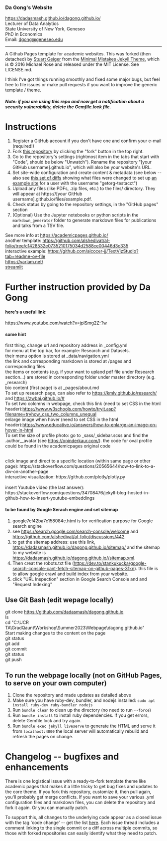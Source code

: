 ### Da Gong's Website
https://dadasmash.github.io/dagong.github.io/ <br>
Lecturer of Data Analytics <br>
State University of New York, Geneseo <br>
PhD in Economics <br>
Email: dgong@geneseo.edu

------------------------
A Github Pages template for academic websites. This was forked (then detached) by [Stuart Geiger](https://github.com/staeiou) from the [Minimal Mistakes Jekyll Theme](https://mmistakes.github.io/minimal-mistakes/), which is © 2016 Michael Rose and released under the MIT License. See LICENSE.md.

I think I've got things running smoothly and fixed some major bugs, but feel free to file issues or make pull requests if you want to improve the generic template / theme.

##### Note: if you are using this repo and now get a notification about a security vulnerability, delete the Gemfile.lock file. 

# Instructions

1. Register a GitHub account if you don't have one and confirm your e-mail (required!)
1. Fork [this repository](https://github.com/academicpages/academicpages.github.io) by clicking the "fork" button in the top right. 
1. Go to the repository's settings (rightmost item in the tabs that start with "Code", should be below "Unwatch"). Rename the repository "[your GitHub username].github.io", which will also be your website's URL.
1. Set site-wide configuration and create content & metadata (see below -- also see [this set of diffs](http://archive.is/3TPas) showing what files were changed to set up [an example site](https://getorg-testacct.github.io) for a user with the username "getorg-testacct")
1. Upload any files (like PDFs, .zip files, etc.) to the files/ directory. They will appear at https://[your GitHub username].github.io/files/example.pdf.  
1. Check status by going to the repository settings, in the "GitHub pages" section
1. (Optional) Use the Jupyter notebooks or python scripts in the `markdown_generator` folder to generate markdown files for publications and talks from a TSV file.

See more info at https://academicpages.github.io/ <br>
another template: https://github.com/alshedivat/al-folio/tree/c1428532e0735210175034d2588ce00446d3c335 <br>
interactive example: https://github.com/alcocer-jj/TextVizStudio?tab=readme-ov-file <br>
                     https://varlam.net/ <br>
                     [streamlit](https://streamlit.io/)

# Further instruction provided by Da Gong
#### here's a useful link: 
https://www.youtube.com/watch?v=jplSmg2Z-Tw

#### some hint 
first thing, change url and repository address in _config.yml <br>
for menu at the top bar, for example: Research and Datasets. <br>
their menu option is stored at _data/navigation.yml  <br>
the link and corresponding markdown is stored at /pages and corresponding files  <br>
the items or contents  (e.g. if your want to uplaod pdf file under Research section...) are stored in corresponding folder under master directory (e.g. _research)  <br>
bio content (first page) is at _pages/about.md
<br>
To set up research page, can also refer to https://kmlv.github.io/research/ and https://zwbai.github.io/#
<br>
To set two colomns in webpage, check this link (need to set CSS in the html header):https://www.w3schools.com/howto/tryit.asp?filename=tryhow_css_two_columns_unequal
<br>
enlarge image when hover (need to set CSS in the html header):https://www.educative.io/answers/how-to-enlarge-an-image-on-hover-in-html 
<br>
To set the size of profile photo: go to _sass/_sidebar.scss and find the .author__avatar (see https://opinderkaur.com/). the code for oval profile could be found in the academicpages original code

<br>
click image and direct to a specific location (within same page or other page): https://stackoverflow.com/questions/20565644/how-to-link-to-a-div-on-another-page

<br>
interactive visualization: https://github.com/plotly/plotly.py
<br>

<br>
insert Youtube video (the last answer): https://stackoverflow.com/questions/34708476/jekyll-blog-hosted-in-github-how-to-insert-youtube-embeddings
<br>

#### to be found by  Google Serach engine and set sitemap
1. google7cf42ba7c158084e.html is for verification purpose for Google search engine
2. see https://search.google.com/search-console/welcome and https://github.com/alshedivat/al-folio/discussions/442
3. to get the sitemap address: use this link, https://dadasmash.github.io/dagong.github.io/sitemap/
 and the sitemap to my website is https://dadasmash.github.io/dagong.github.io//sitemap.xml. 
4. Then creat the robots.txt file (https://dev.to/stankukucka/google-search-console-cant-fetch-sitemap-on-github-pages-31kn). this file is to allow google crawl and build index from your website.
5. click "URL Inspection" section in Google Search Console and and "Request Indexing"

## Use Git Bash (edit wepage locally)
git clone https://github.com/dadasmash/dagong.github.io
<br>
ls 
<br>
cd "C:\UCR TA\GradQaunt\Workshop\Summer2023\Webpage\dagong.github.io"
<br>
Start making changes to the content on the page
<br>
git status
<br>
git add 
<br>
git commit 
<br>
git status
<br>
git push
<br>

## To run the webpage locally (not on GitHub Pages, to serve on your own computer)

1. Clone the repository and made updates as detailed above
1. Make sure you have ruby-dev, bundler, and nodejs installed: `sudo apt install ruby-dev ruby-bundler nodejs`
1. Run `bundle clean` to clean up the directory (no need to run `--force`)
1. Run `bundle install` to install ruby dependencies. If you get errors, delete Gemfile.lock and try again.
1. Run `bundle exec jekyll liveserve` to generate the HTML and serve it from `localhost:4000` the local server will automatically rebuild and refresh the pages on change.

# Changelog -- bugfixes and enhancements

There is one logistical issue with a ready-to-fork template theme like academic pages that makes it a little tricky to get bug fixes and updates to the core theme. If you fork this repository, customize it, then pull again, you'll probably get merge conflicts. If you want to save your various .yml configuration files and markdown files, you can delete the repository and fork it again. Or you can manually patch. 

To support this, all changes to the underlying code appear as a closed issue with the tag 'code change' -- get the list [here](https://github.com/academicpages/academicpages.github.io/issues?q=is%3Aclosed%20is%3Aissue%20label%3A%22code%20change%22%20). Each issue thread includes a comment linking to the single commit or a diff across multiple commits, so those with forked repositories can easily identify what they need to patch.
